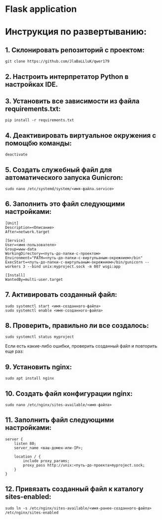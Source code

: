 # Flask application
# Инструкция по развертыванию:
## 1. Склонировать репозиторий с проектом: 
```
git clone https://github.com/JlaBaLLluK/qwer179
```
## 2. Настроить интерпретатор Python в настройках IDE.
## 3. Установить все зависимости из файла requirements.txt:
```
pip install -r requirements.txt
```
## 4. Деактивировать виртуальное окружения с помощбю команды:
```
deactivate
```
## 5. Создать служебный файл для автоматического запуска Gunicron:
```
sudo nano /etc/systemd/system/<имя-файла.service>
```
## 6. Заполнить это файл следующими настройками:
```
[Unit]
Description=<Описание>
After=network.target

[Service]
User=<имя-пользователя>
Group=www-data
WorkingDirectory=<путь-до-папки-с-проектом>
Environment="PATH=<путь-до-папки-с-виртульаным-окрежнием>/bin"
ExecStart=<путь-до-папки-с-виртульаным-окрежнием>/bin/gunicorn --workers 3 --bind unix:myproject.sock -m 007 wsgi:app

[Install]
WantedBy=multi-user.target
```
## 7. Активировать созданный файл:
```
sudo systemctl start <имя-созданного-файла>
sudo systemctl enable <имя-созданного-файла>
```

## 8. Проверить, правильно ли все создалось:
```
sudo systemctl status myproject
```
Если есть какие-либо ошибки, проверить созданный файл и повторить еще раз:

## 9. Установить nginx:
```sudo apt install nginx```

## 10. Создать файл конфигурации nginx:
```sudo nano /etc/nginx/sites-available/<имя-файла>```

## 11. Заполнить файл следующими настройками:
```
server {
    listen 80;
    server_name <ваш-домен-или-IP>;

    location / {
        include proxy_params;
        proxy_pass http://unix:<путь-до-проекта>myproject.sock;
    }
}
```

## 12. Привязать созданный файл к каталогу sites-enabled:
```
sudo ln -s /etc/nginx/sites-available/<имя-ранее-созданного-файла> /etc/nginx/sites-enabled
```

